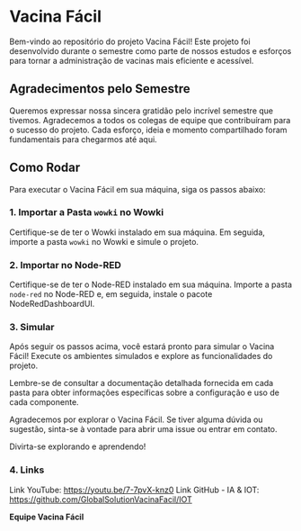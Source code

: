 # Vacina Fácil

Bem-vindo ao repositório do projeto Vacina Fácil! Este projeto foi desenvolvido durante o semestre como parte de nossos estudos e esforços para tornar a administração de vacinas mais eficiente e acessível.

## Agradecimentos pelo Semestre

Queremos expressar nossa sincera gratidão pelo incrível semestre que tivemos. Agradecemos a todos os colegas de equipe que contribuíram para o sucesso do projeto. Cada esforço, ideia e momento compartilhado foram fundamentais para chegarmos até aqui.

## Como Rodar

Para executar o Vacina Fácil em sua máquina, siga os passos abaixo:

### 1. Importar a Pasta `wowki` no Wowki

Certifique-se de ter o Wowki instalado em sua máquina. Em seguida, importe a pasta `wowki` no Wowki e simule o projeto.

### 2. Importar no Node-RED

Certifique-se de ter o Node-RED instalado em sua máquina. Importe a pasta `node-red` no Node-RED e, em seguida, instale o pacote NodeRedDashboardUI.

### 3. Simular

Após seguir os passos acima, você estará pronto para simular o Vacina Fácil! Execute os ambientes simulados e explore as funcionalidades do projeto.

Lembre-se de consultar a documentação detalhada fornecida em cada pasta para obter informações específicas sobre a configuração e uso de cada componente.

Agradecemos por explorar o Vacina Fácil. Se tiver alguma dúvida ou sugestão, sinta-se à vontade para abrir uma issue ou entrar em contato.

Divirta-se explorando e aprendendo!

### 4. Links

Link YouTube: https://youtu.be/7-7pvX-knz0
Link GitHub - IA & IOT: https://github.com/GlobalSolutionVacinaFacil/IOT

**Equipe Vacina Fácil**
